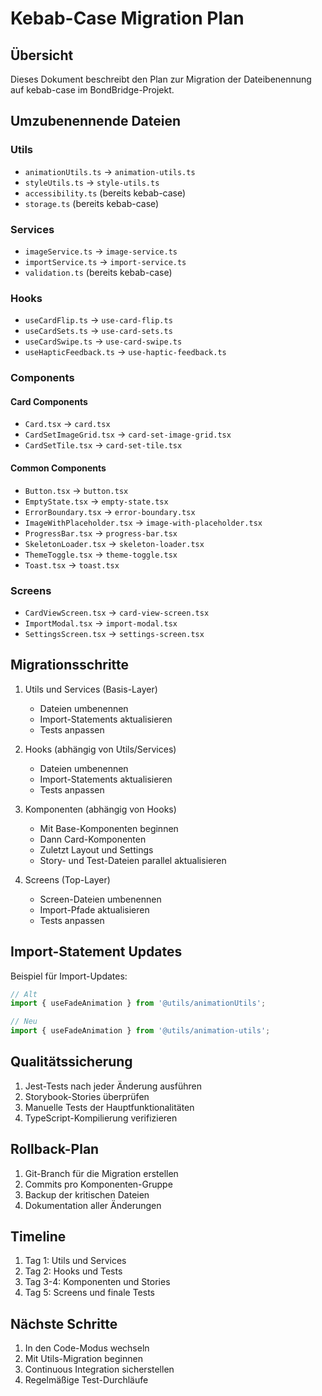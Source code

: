 # Kebab-Case Migration Plan

## Übersicht

Dieses Dokument beschreibt den Plan zur Migration der Dateibenennung auf kebab-case im BondBridge-Projekt.

## Umzubenennende Dateien

### Utils

- `animationUtils.ts` → `animation-utils.ts`
- `styleUtils.ts` → `style-utils.ts`
- `accessibility.ts` (bereits kebab-case)
- `storage.ts` (bereits kebab-case)

### Services

- `imageService.ts` → `image-service.ts`
- `importService.ts` → `import-service.ts`
- `validation.ts` (bereits kebab-case)

### Hooks

- `useCardFlip.ts` → `use-card-flip.ts`
- `useCardSets.ts` → `use-card-sets.ts`
- `useCardSwipe.ts` → `use-card-swipe.ts`
- `useHapticFeedback.ts` → `use-haptic-feedback.ts`

### Components

#### Card Components

- `Card.tsx` → `card.tsx`
- `CardSetImageGrid.tsx` → `card-set-image-grid.tsx`
- `CardSetTile.tsx` → `card-set-tile.tsx`

#### Common Components

- `Button.tsx` → `button.tsx`
- `EmptyState.tsx` → `empty-state.tsx`
- `ErrorBoundary.tsx` → `error-boundary.tsx`
- `ImageWithPlaceholder.tsx` → `image-with-placeholder.tsx`
- `ProgressBar.tsx` → `progress-bar.tsx`
- `SkeletonLoader.tsx` → `skeleton-loader.tsx`
- `ThemeToggle.tsx` → `theme-toggle.tsx`
- `Toast.tsx` → `toast.tsx`

### Screens

- `CardViewScreen.tsx` → `card-view-screen.tsx`
- `ImportModal.tsx` → `import-modal.tsx`
- `SettingsScreen.tsx` → `settings-screen.tsx`

## Migrationsschritte

1. Utils und Services (Basis-Layer)

   - Dateien umbenennen
   - Import-Statements aktualisieren
   - Tests anpassen

2. Hooks (abhängig von Utils/Services)

   - Dateien umbenennen
   - Import-Statements aktualisieren
   - Tests anpassen

3. Komponenten (abhängig von Hooks)

   - Mit Base-Komponenten beginnen
   - Dann Card-Komponenten
   - Zuletzt Layout und Settings
   - Story- und Test-Dateien parallel aktualisieren

4. Screens (Top-Layer)
   - Screen-Dateien umbenennen
   - Import-Pfade aktualisieren
   - Tests anpassen

## Import-Statement Updates

Beispiel für Import-Updates:

```typescript
// Alt
import { useFadeAnimation } from '@utils/animationUtils';

// Neu
import { useFadeAnimation } from '@utils/animation-utils';
```

## Qualitätssicherung

1. Jest-Tests nach jeder Änderung ausführen
2. Storybook-Stories überprüfen
3. Manuelle Tests der Hauptfunktionalitäten
4. TypeScript-Kompilierung verifizieren

## Rollback-Plan

1. Git-Branch für die Migration erstellen
2. Commits pro Komponenten-Gruppe
3. Backup der kritischen Dateien
4. Dokumentation aller Änderungen

## Timeline

1. Tag 1: Utils und Services
2. Tag 2: Hooks und Tests
3. Tag 3-4: Komponenten und Stories
4. Tag 5: Screens und finale Tests

## Nächste Schritte

1. In den Code-Modus wechseln
2. Mit Utils-Migration beginnen
3. Continuous Integration sicherstellen
4. Regelmäßige Test-Durchläufe
